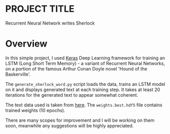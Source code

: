 # PROJECT TITLE

Recurrent Neural Network writes Sherlock

# Overview

In this simple project, I used [Keras](www.keras.io) Deep Learning framework for training an LSTM (Long Short Term Memory) - a variant of Recurrent Neural Networks, on a portion of the famous Arthur Conan Doyle novel 'Hound of the Baskerville'. 

The `generate_sherlock_word.py` script loads the data, trains an LSTM model on it and displays generated text at each training step. It takes at least 20 iterations for the generated text to appear somewhat coherent.

The text data used is taken from [here](https://sherlock-holm.es/stories/plain-text/houn.txt). The `weights.best.hdf5` file contains trained weights (10 epochs).

There are many scopes for improvement and I will be working on them soon, meanwhile any suggestions will be highly appreciated.





